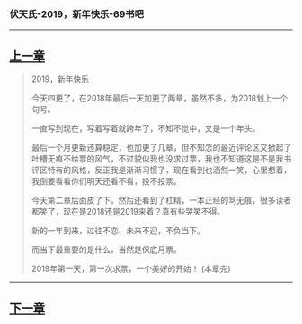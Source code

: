 ### 伏天氏-2019，新年快乐-69书吧

--------
[上一章](./55a9c6d398dbef025c62c9e30e446ef6.md)
--------


>
>
>
>2019，新年快乐
>
>今天四更了，在2018年最后一天加更了两章，虽然不多，为2018划上一个句号。
>
>一直写到现在，写着写着就跨年了，不知不觉中，又是一个年头。
>
>最后一个月更新还算稳定，也加更了几章，但不知怎的最近评论区又掀起了吐槽无痕不给票的风气，不过貌似我也没求过票，我也不知道这是不是我书评区特有的风格，反正我是渐渐习惯了，现在看到也洒然一笑，心里想着，我倒要看看你们明天还看不看，投不投票。
>
>今天第二章后面皮了下，然后还看到了杠精，一本正经的骂无痕，很多读者都笑了，现在是2018还是2019来着？真有些哭笑不得。
>
>新的一年到来，过往不恋、未来不迎，不负当下。
>
>而当下最重要的是什么，当然是保底月票。
>
>2019年第一天，第一次求票，一个美好的开始！
>(本章完)
>
>

--------
[下一章](./68a0be66ed7704a4253b0a581ce89b27.md)
--------
